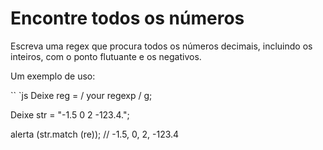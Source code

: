 # Encontre todos os números

Escreva uma regex que procura todos os números decimais, incluindo os inteiros, com o ponto flutuante e os negativos.

Um exemplo de uso:

`` `js
Deixe reg = / your regexp / g;

Deixe str = "-1.5 0 2 -123.4.";

alerta (str.match (re)); // -1.5, 0, 2, -123.4
```
